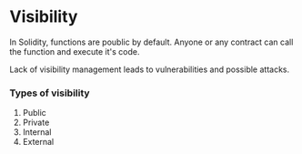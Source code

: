 # Visibility

In Solidity, functions are poublic by default. Anyone or any contract can call the function and execute it's code.

Lack of visibility management leads to vulnerabilities and possible attacks.

### Types of visibility

1. Public
2. Private
3. Internal
4. External
